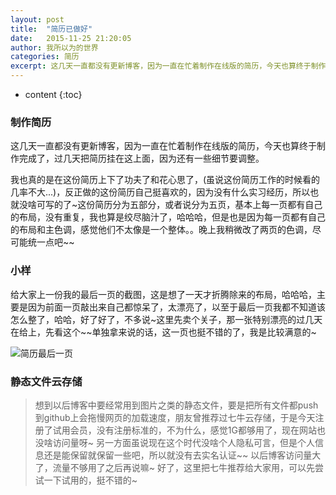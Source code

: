 ```yaml
---
layout: post
title:  "简历已做好"
date:   2015-11-25 21:20:05
author: 我所以为的世界
categories: 简历
excerpt: 这几天一直都没有更新博客，因为一直在忙着制作在线版的简历，今天也算终于制作完成了，过几天把简历挂在这上面，因为还有一些细节要调整。更新了，已经挂载到coding上了
---
```


* content
{:toc}

###  制作简历

这几天一直都没有更新博客，因为一直在忙着制作在线版的简历，今天也算终于制作完成了，过几天把简历挂在这上面，因为还有一些细节要调整。


我也真的是在这份简历上下了功夫了和花心思了，(虽说这份简历工作的时候看的几率不大...)，反正做的这份简历自己挺喜欢的，因为没有什么实习经历，所以也就没啥可写的了~这份简历分为五部分，或者说分为五页，基本上每一页都有自己的布局，没有重复，我也算是绞尽脑汁了，哈哈哈，但是也是因为每一页都有自己的布局和主色调，感觉他们不太像是一个整体。。晚上我稍微改了两页的色调，尽可能统一点吧~~

###  小样

给大家上一份我的最后一页的截图，这是想了一天才折腾除来的布局，哈哈哈，主要是因为前面一页敲出来自己都惊呆了，太漂亮了，以至于最后一页我都不知道该怎么整了，哈哈，好了好了，不多说~这里先卖个关子，那一张特别漂亮的过几天在给上，先看这个~~单独拿来说的话，这一页也挺不错的了，我是比较满意的~


![简历最后一页](http://7xonct.com1.z0.glb.clouddn.com/photos/jietupage5.png)

###  静态文件云存储

>想到以后博客中要经常用到图片之类的静态文件，要是把所有文件都push到github上会拖慢网页的加载速度，朋友曾推荐过七牛云存储，于是今天注册了试用会员，没有注册标准的，不为什么，感觉1G都够用了，现在网站也没啥访问量呀~ 另一方面虽说现在这个时代没啥个人隐私可言，但是个人信息还是能保留就保留一些吧，所以就没有去实名认证~~ 以后博客访问量大了，流量不够用了之后再说嘛~ 好了，这里把七牛推荐给大家用，可以先尝试一下试用的，挺不错的~  




